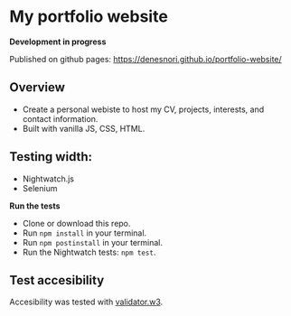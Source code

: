 # My portfolio website

**Development in progress**

Published on github pages: https://denesnori.github.io/portfolio-website/

## Overview
- Create a personal webiste to host my CV,  projects, interests, and contact information.
- Built with vanilla JS, CSS, HTML.

## Testing width:

- Nightwatch.js
- Selenium

**Run the tests**
- Clone or download this repo.
- Run ```npm install``` in your terminal.
- Run ```npm postinstall``` in your terminal.
- Run the Nightwatch tests:  ```npm test```.

## Test accesibility
Accesibility was tested with [validator.w3](https://validator.w3.org/nu/#textare).
